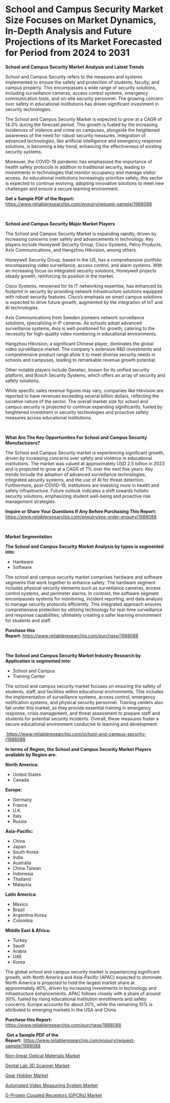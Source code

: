 <p><h1>School and Campus Security Market Size Focuses on Market Dynamics, In-Depth Analysis and Future Projections of its Market Forecasted for Period from 2024 to 2031</h1></p><p><strong>School and Campus Security Market Analysis and Latest Trends</strong></p>
<p><p>School and Campus Security refers to the measures and systems implemented to ensure the safety and protection of students, faculty, and campus property. This encompasses a wide range of security solutions, including surveillance cameras, access control systems, emergency communication tools, and on-site security personnel. The growing concern over safety in educational institutions has driven significant investment in security technologies.</p><p>The School and Campus Security Market is expected to grow at a CAGR of 14.3% during the forecast period. This growth is fueled by the increasing incidences of violence and crime on campuses, alongside the heightened awareness of the need for robust security measures. Integration of advanced technologies, like artificial intelligence and emergency response solutions, is becoming a key trend, enhancing the effectiveness of existing security systems.</p><p>Moreover, the COVID-19 pandemic has emphasized the importance of health safety protocols in addition to traditional security, leading to investments in technologies that monitor occupancy and manage visitor access. As educational institutions increasingly prioritize safety, this sector is expected to continue evolving, adopting innovative solutions to meet new challenges and ensure a secure learning environment.</p></p>
<p><strong>Get a Sample PDF of the Report:&nbsp;</strong> <a href="https://www.reliableresearchiq.com/enquiry/request-sample/1988088?utm_campaign=1106&utm_medium=2&utm_source=Github&utm_content=ia&utm_term=25102024&utm_id=school-and-campus-security">https://www.reliableresearchiq.com/enquiry/request-sample/1988088</a></p>
<p>&nbsp;</p>
<p><strong>School and Campus Security Major Market Players</strong></p>
<p><p>The School and Campus Security Market is expanding rapidly, driven by increasing concerns over safety and advancements in technology. Key players include Honeywell Security Group, Cisco Systems, Pelco Products, Axis Communications, and Hangzhou Hikvision, among others.</p><p>Honeywell Security Group, based in the US, has a comprehensive portfolio encompassing video surveillance, access control, and alarm systems. With an increasing focus on integrated security solutions, Honeywell projects steady growth, reinforcing its position in the market.</p><p>Cisco Systems, renowned for its IT networking expertise, has enhanced its footprint in security by providing network infrastructure solutions equipped with robust security features. Cisco’s emphasis on smart campus solutions is expected to drive future growth, augmented by the integration of IoT and AI technologies.</p><p>Axis Communications from Sweden pioneers network surveillance solutions, specializing in IP cameras. As schools adopt advanced surveillance systems, Axis is well-positioned for growth, catering to the necessity for high-quality video monitoring in educational environments.</p><p>Hangzhou Hikvision, a significant Chinese player, dominates the global video surveillance market. The company's extensive R&D investments and comprehensive product range allow it to meet diverse security needs in schools and campuses, leading to remarkable revenue growth potential.</p><p>Other notable players include Genetec, known for its unified security platform, and Bosch Security Systems, which offers an array of security and safety solutions.</p><p>While specific sales revenue figures may vary, companies like Hikvision are reported to have revenues exceeding several billion dollars, reflecting the lucrative nature of the sector. The overall market size for school and campus security is projected to continue expanding significantly, fueled by heightened investment in security technologies and proactive safety measures across educational institutions.</p></p>
<p>&nbsp;</p>
<p><strong>What Are The Key Opportunities For School and Campus Security Manufacturers?</strong></p>
<p><p>The School and Campus Security market is experiencing significant growth, driven by increasing concerns over safety and violence in educational institutions. The market was valued at approximately USD 2.5 billion in 2023 and is projected to grow at a CAGR of 7% over the next five years. Key trends include the adoption of advanced surveillance technologies, integrated security systems, and the use of AI for threat detection. Furthermore, post-COVID-19, institutions are investing more in health and safety infrastructure. Future outlook indicates a shift towards holistic security solutions, emphasizing student well-being and proactive risk management strategies.</p></p>
<p><strong>Inquire or Share Your Questions If Any Before Purchasing This Report:</strong> <a href="https://www.reliableresearchiq.com/enquiry/pre-order-enquiry/1988088?utm_campaign=1106&utm_medium=2&utm_source=Github&utm_content=ia&utm_term=25102024&utm_id=school-and-campus-security">https://www.reliableresearchiq.com/enquiry/pre-order-enquiry/1988088</a></p>
<p>&nbsp;</p>
<p><strong>Market Segmentation</strong></p>
<p><strong>The School and Campus Security Market Analysis by types is segmented into:</strong></p>
<p><ul><li>Hardware</li><li>Software</li></ul></p>
<p><p>The school and campus security market comprises hardware and software segments that work together to enhance safety. The hardware segment includes physical security elements such as surveillance cameras, access control systems, and perimeter alarms. In contrast, the software segment encompasses systems for monitoring, incident reporting, and data analysis to manage security protocols efficiently. This integrated approach ensures comprehensive protection by utilizing technology for real-time surveillance and response capabilities, ultimately creating a safer learning environment for students and staff.</p></p>
<p><strong>Purchase this Report:&nbsp;</strong><a href="https://www.reliableresearchiq.com/purchase/1988088?utm_campaign=1106&utm_medium=2&utm_source=Github&utm_content=ia&utm_term=25102024&utm_id=school-and-campus-security">https://www.reliableresearchiq.com/purchase/1988088</a></p>
<p>&nbsp;</p>
<p><strong>The School and Campus Security Market Industry Research by Application is segmented into:</strong></p>
<p><ul><li>School and Campus</li><li>Training Center</li></ul></p>
<p><p>The school and campus security market focuses on ensuring the safety of students, staff, and facilities within educational environments. This includes the implementation of surveillance systems, access control, emergency notification systems, and physical security personnel. Training centers also fall under this market, as they provide essential training in emergency response, crisis management, and threat assessment to prepare staff and students for potential security incidents. Overall, these measures foster a secure educational environment conducive to learning and development.</p></p>
<p><a href="https://www.reliableresearchiq.com/school-and-campus-security-r1988088?utm_campaign=1106&utm_medium=2&utm_source=Github&utm_content=ia&utm_term=25102024&utm_id=school-and-campus-security">&nbsp;https://www.reliableresearchiq.com/school-and-campus-security-r1988088</a></p>
<p><strong>In terms of Region, the School and Campus Security Market Players available by Region are:</strong></p>
<p>
    <p> <strong> North America: </strong>
        <ul>
            <li>United States</li>
            <li>Canada</li>
        </ul>
        </p> 
    <p> <strong> Europe: </strong>
        <ul>
            <li>Germany</li>
            <li>France</li>
            <li>U.K.</li>
            <li>Italy</li>
            <li>Russia</li>
        </ul>
        </p> 
    <p> <strong> Asia-Pacific: </strong>
        <ul>
            <li>China</li>
            <li>Japan</li>
            <li>South Korea</li>
            <li>India</li>
            <li>Australia</li>
            <li>China Taiwan</li>
            <li>Indonesia</li>
            <li>Thailand</li>
            <li>Malaysia</li>
        </ul>
        </p> 
    <p> <strong> Latin America: </strong>
        <ul>
            <li>Mexico</li>
            <li>Brazil</li>
            <li>Argentina Korea</li>
            <li>Colombia</li>
        </ul>
        </p> 
    <p> <strong> Middle East & Africa: </strong>
        <ul>
            <li>Turkey</li>
            <li>Saudi</li>
            <li>Arabia</li>
            <li>UAE</li>
            <li>Korea</li>
        </ul>
    </p>
    </p>
<p><p>The global school and campus security market is experiencing significant growth, with North America and Asia-Pacific (APAC) expected to dominate. North America is projected to hold the largest market share at approximately 40%, driven by increasing investments in technology and infrastructure enhancements. APAC follows closely with a share of around 30%, fueled by rising educational institution enrollments and safety concerns. Europe accounts for about 20%, while the remaining 10% is attributed to emerging markets in the USA and China.</p></p>
<p><strong>Purchase this Report: </strong><a href="https://www.reliableresearchiq.com/purchase/1988088?utm_campaign=1106&utm_medium=2&utm_source=Github&utm_content=ia&utm_term=25102024&utm_id=school-and-campus-security">https://www.reliableresearchiq.com/purchase/1988088</a></p>
<p>&nbsp;<strong>Get a Sample PDF of the Report:&nbsp;&nbsp;</strong><a href="https://www.reliableresearchiq.com/enquiry/request-sample/1988088?utm_campaign=1106&utm_medium=2&utm_source=Github&utm_content=ia&utm_term=25102024&utm_id=school-and-campus-security">https://www.reliableresearchiq.com/enquiry/request-sample/1988088</a></p>
<p><strong></strong></p>
<p><p><a href="https://www.linkedin.com/pulse/non-linear-optical-materials-spectrum-usage-patterns-sector-sgy5f?utm_campaign=1106&utm_medium=2&utm_source=Github&utm_content=ia&utm_term=25102024&utm_id=school-and-campus-security">Non-linear Optical Materials Market</a></p><p><a href="https://issuu.com/reportprime-2/docs/dental-lab-3d-scanner-market-size-2_2e09fce81dfc8f?utm_campaign=1106&utm_medium=2&utm_source=Github&utm_content=ia&utm_term=25102024&utm_id=school-and-campus-security">Dental Lab 3D Scanner Market</a></p><p><a href="https://issuu.com/reportprime-2/docs/gear-hobber-market-size-2030.pptx_41080a88486854?utm_campaign=1106&utm_medium=2&utm_source=Github&utm_content=ia&utm_term=25102024&utm_id=school-and-campus-security">Gear Hobber Market</a></p><p><a href="https://www.linkedin.com/pulse/automated-video-measuring-system-market-size-share-growth-xqsmf?utm_campaign=1106&utm_medium=2&utm_source=Github&utm_content=ia&utm_term=25102024&utm_id=school-and-campus-security">Automated Video Measuring System Market</a></p><p><a href="https://github.com/fratgqppizur/Market-Research-Report-List-1/blob/main/g-protein-coupled-receptors-gpcrs-market.md?utm_campaign=1106&utm_medium=2&utm_source=Github&utm_content=ia&utm_term=25102024&utm_id=school-and-campus-security">G-Protein Coupled Receptors (GPCRs) Market</a></p></p>